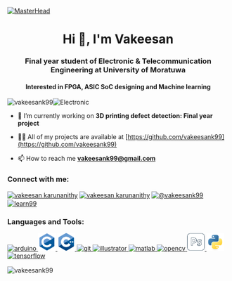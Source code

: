 [![MasterHead](https://as2.ftcdn.net/v2/jpg/05/42/07/43/1000_F_542074352_8UOKAiV5PxSxsuVELse6kUu0CdbcOcHI.jpg)](vakeesan.me)
<h1 align="center">Hi 👋, I'm Vakeesan</h1>
<h3 align="center">Final year student of Electronic & Telecommunication Engineering at University of Moratuwa</h3>
<h4 align="center">Interested in FPGA, ASIC SoC designing and Machine learning </h4>

<img align="right" alt="Electronic" width="400" src="https://miro.medium.com/max/1360/0*7Q3yvSIv_t0ioJ-Z.gif">
<p align="left"> <img src="https://komarev.com/ghpvc/?username=vakeesank99&label=Profile%20views&color=0e75b6&style=flat" alt="vakeesank99" /> </p>


- 🔭 I’m currently working on **3D printing defect detection: Final year project**

- 👨‍💻 All of my projects are available at [https://github.com/vakeesank99](https://github.com/vakeesank99)

- 📫 How to reach me **vakeesank99@gmail.com**

<h3 align="left">Connect with me:</h3>
<p align="left">
<a href="https://www.linkedin.com/in/vakeesan-karunanithy-70a394207" target="blank"><img align="center" src="https://raw.githubusercontent.com/rahuldkjain/github-profile-readme-generator/master/src/images/icons/Social/linked-in-alt.svg" alt="vakeesan karunanithy" height="30" width="40" /></a>
<a href="https://www.facebook.com/profile.php?id=100086357817892" target="blank"><img align="center" src="https://raw.githubusercontent.com/rahuldkjain/github-profile-readme-generator/master/src/images/icons/Social/facebook.svg" alt="vakeesan karunanithy" height="30" width="40" /></a>
<a href="https://medium.com/@vakeesank99" target="blank"><img align="center" src="https://raw.githubusercontent.com/rahuldkjain/github-profile-readme-generator/master/src/images/icons/Social/medium.svg" alt="@vakeesank99" height="30" width="40" /></a>
<a href="https://www.youtube.com/channel/UCqm0_RQ5jZkSrzVOD9R3a1w" target="blank"><img align="center" src="https://raw.githubusercontent.com/rahuldkjain/github-profile-readme-generator/master/src/images/icons/Social/youtube.svg" alt="learn99" height="30" width="40" /></a>
</p>

<h3 align="left">Languages and Tools:</h3>
<p align="left"> <a href="https://www.arduino.cc/" target="_blank" rel="noreferrer"> <img src="https://cdn.worldvectorlogo.com/logos/arduino-1.svg" alt="arduino" width="40" height="40"/> </a> <a href="https://www.cprogramming.com/" target="_blank" rel="noreferrer"> <img src="https://raw.githubusercontent.com/devicons/devicon/master/icons/c/c-original.svg" alt="c" width="40" height="40"/> </a> <a href="https://www.w3schools.com/cpp/" target="_blank" rel="noreferrer"> <img src="https://raw.githubusercontent.com/devicons/devicon/master/icons/cplusplus/cplusplus-original.svg" alt="cplusplus" width="40" height="40"/> </a> <a href="https://git-scm.com/" target="_blank" rel="noreferrer"> <img src="https://www.vectorlogo.zone/logos/git-scm/git-scm-icon.svg" alt="git" width="40" height="40"/> </a> <a href="https://www.adobe.com/in/products/illustrator.html" target="_blank" rel="noreferrer"> <img src="https://www.vectorlogo.zone/logos/adobe_illustrator/adobe_illustrator-icon.svg" alt="illustrator" width="40" height="40"/> </a> <a href="https://www.mathworks.com/" target="_blank" rel="noreferrer"> <img src="https://upload.wikimedia.org/wikipedia/commons/2/21/Matlab_Logo.png" alt="matlab" width="40" height="40"/> </a> <a href="https://opencv.org/" target="_blank" rel="noreferrer"> <img src="https://www.vectorlogo.zone/logos/opencv/opencv-icon.svg" alt="opencv" width="40" height="40"/> </a> <a href="https://www.photoshop.com/en" target="_blank" rel="noreferrer"> <img src="https://raw.githubusercontent.com/devicons/devicon/master/icons/photoshop/photoshop-line.svg" alt="photoshop" width="40" height="40"/> </a> <a href="https://www.python.org" target="_blank" rel="noreferrer"> <img src="https://raw.githubusercontent.com/devicons/devicon/master/icons/python/python-original.svg" alt="python" width="40" height="40"/> </a> <a href="https://www.tensorflow.org" target="_blank" rel="noreferrer"> <img src="https://www.vectorlogo.zone/logos/tensorflow/tensorflow-icon.svg" alt="tensorflow" width="40" height="40"/> </a> </p>

<p><img align="center" src="https://github-readme-stats.vercel.app/api/top-langs?username=vakeesank99&show_icons=true&locale=en&layout=compact" alt="vakeesank99" /></p>
<!-- <p align="left"> <a href="https://github.com/ryo-ma/github-profile-trophy"><img src="https://github-profile-trophy.vercel.app/?username=vakeesank99" alt="vakeesank99" /></a> </p>
 -->
